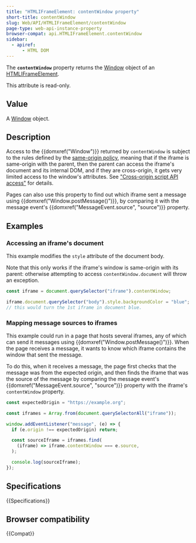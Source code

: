 ```yaml
---
title: "HTMLIFrameElement: contentWindow property"
short-title: contentWindow
slug: Web/API/HTMLIFrameElement/contentWindow
page-type: web-api-instance-property
browser-compat: api.HTMLIFrameElement.contentWindow
sidebar:
  - apiref:
      - HTML DOM
---
```


The **`contentWindow`** property returns the [Window](/en-US/docs/Web/API/Window) object of an [HTMLIFrameElement](/en-US/docs/Web/API/HTMLIFrameElement).

This attribute is read-only.

## Value

A [Window](/en-US/docs/Web/API/Window) object.

## Description

Access to the {{domxref("Window")}} returned by `contentWindow` is subject to the rules defined by the [same-origin policy](/en-US/docs/Web/Security/Same-origin_policy), meaning that if the iframe is same-origin with the parent, then the parent can access the iframe's document and its internal DOM, and if they are cross-origin, it gets very limited access to the window's attributes. See ["Cross-origin script API access"](/en-US/docs/Web/Security/Same-origin_policy#cross-origin_script_api_access) for details.

Pages can also use this property to find out which iframe sent a message using {{domxref("Window.postMessage()")}}, by comparing it with the message event's {{domxref("MessageEvent.source", "source")}} property.

## Examples

### Accessing an iframe's document

This example modifies the `style` attribute of the document body.

Note that this only works if the iframe's window is same-origin with its parent: otherwise attempting to access `contentWindow.document` will throw an exception.

```js
const iframe = document.querySelector("iframe").contentWindow;

iframe.document.querySelector("body").style.backgroundColor = "blue";
// this would turn the 1st iframe in document blue.
```

### Mapping message sources to iframes

This example could run in a page that hosts several iframes, any of which can send it messages using {{domxref("Window.postMessage()")}}. When the page receives a message, it wants to know which iframe contains the window that sent the message.

To do this, when it receives a message, the page first checks that the message was from the expected origin, and then finds the iframe that was the source of the message by comparing the message event's {{domxref("MessageEvent.source", "source")}} property with the iframe's `contentWindow` property.

```js
const expectedOrigin = "https://example.org";

const iframes = Array.from(document.querySelectorAll("iframe"));

window.addEventListener("message", (e) => {
  if (e.origin !== expectedOrigin) return;

  const sourceIframe = iframes.find(
    (iframe) => iframe.contentWindow === e.source,
  );

  console.log(sourceIframe);
});
```

## Specifications

{{Specifications}}

## Browser compatibility

{{Compat}}
